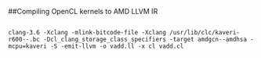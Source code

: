 ##Compiling OpenCL kernels to AMD LLVM IR

<code>
clang-3.6 -Xclang -mlink-bitcode-file -Xclang /usr/lib/clc/kaveri-r600--.bc -Dcl_clang_storage_class_specifiers -target amdgcn--amdhsa -mcpu=kaveri -S -emit-llvm -o vadd.ll -x cl vadd.cl
</code>
